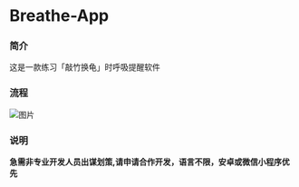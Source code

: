 # Breathe-App

### 简介

这是一款练习「敲竹换龟」时呼吸提醒软件



### 流程

 ![图片](https://user-images.githubusercontent.com/85888861/204514555-ea0c73e5-37e2-43d6-aaaa-53f59fa6ae05.png)



### 说明

**急需非专业开发人员出谋划策,请申请合作开发，语言不限，安卓或微信小程序优先**
